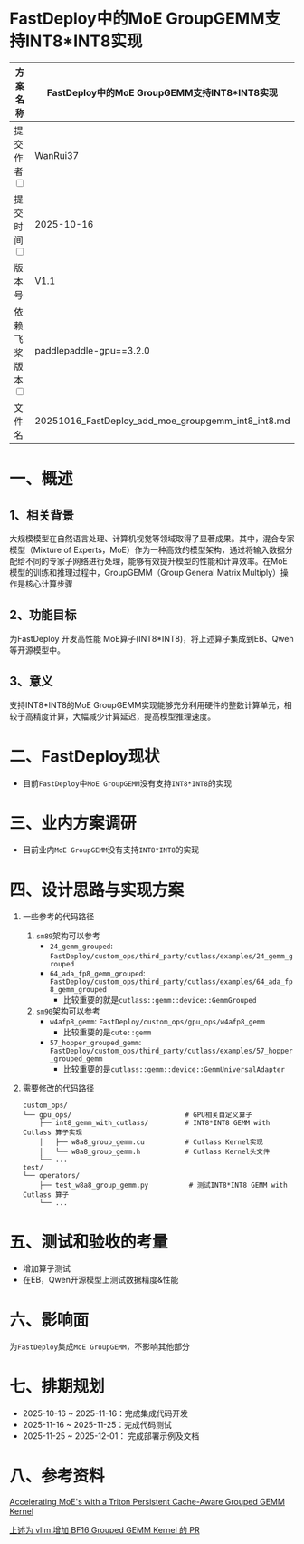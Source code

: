 # FastDeploy中的MoE GroupGEMM支持INT8*INT8实现

| 方案名称                         |  FastDeploy中的MoE GroupGEMM支持INT8*INT8实现  |
|----------------------------------------------------------|-------------------------------------------|
| 提交作者<input type="checkbox" class="rowselector hidden">   | WanRui37                             |
| 提交时间<input type="checkbox" class="rowselector hidden">   | 2025-10-16                              |
| 版本号                                                      | V1.1                                      |
| 依赖飞桨版本<input type="checkbox" class="rowselector hidden"> | paddlepaddle-gpu==3.2.0                     |
| 文件名                                                      | 20251016_FastDeploy_add_moe_groupgemm_int8_int8.md<br> |

# 一、概述
## 1、相关背景
大规模模型在自然语言处理、计算机视觉等领域取得了显著成果。其中，混合专家模型（Mixture of Experts，MoE）作为一种高效的模型架构，通过将输入数据分配给不同的专家子网络进行处理，能够有效提升模型的性能和计算效率。在MoE模型的训练和推理过程中，GroupGEMM（Group General Matrix Multiply）操作是核心计算步骤

## 2、功能目标
为FastDeploy 开发高性能 MoE算子(INT8*INT8)，将上述算子集成到EB、Qwen等开源模型中。

## 3、意义
支持INT8*INT8的MoE GroupGEMM实现能够充分利用硬件的整数计算单元，相较于高精度计算，大幅减少计算延迟，提高模型推理速度。

# 二、FastDeploy现状
- 目前`FastDeploy`中`MoE GroupGEMM`没有支持`INT8*INT8`的实现

# 三、业内方案调研
- 目前业内`MoE GroupGEMM`没有支持`INT8*INT8`的实现

# 四、设计思路与实现方案
1. 一些参考的代码路径
    1. `sm89`架构可以参考
        - `24_gemm_grouped`: `FastDeploy/custom_ops/third_party/cutlass/examples/24_gemm_grouped`
        - `64_ada_fp8_gemm_grouped`: `FastDeploy/custom_ops/third_party/cutlass/examples/64_ada_fp8_gemm_grouped`
            - 比较重要的就是`cutlass::gemm::device::GemmGrouped`
    1. `sm90`架构可以参考
        - `w4afp8_gemm`: `FastDeploy/custom_ops/gpu_ops/w4afp8_gemm`
            - 比较重要的是`cute::gemm`
        - `57_hopper_grouped_gemm`: `FastDeploy/custom_ops/third_party/cutlass/examples/57_hopper_grouped_gemm`
            - 比较重要的是`cutlass::gemm::device::GemmUniversalAdapter`

1. 需要修改的代码路径
    ```text
    custom_ops/
    └── gpu_ops/                            # GPU相关自定义算子
        ├── int8_gemm_with_cutlass/         # INT8*INT8 GEMM with Cutlass 算子实现
        │   ├── w8a8_group_gemm.cu          # Cutlass Kernel实现
        │   └── w8a8_group_gemm.h           # Cutlass Kernel头文件
        └── ...
    test/
    └── operators/
        ├── test_w8a8_group_gemm.py          # 测试INT8*INT8 GEMM with Cutlass 算子
        └── ...
    ```

# 五、测试和验收的考量
- 增加算子测试
- 在EB，Qwen开源模型上测试数据精度&性能

# 六、影响面
为`FastDeploy`集成`MoE GroupGEMM`，不影响其他部分

# 七、排期规划
* 2025-10-16 ~ 2025-11-16：完成集成代码开发
* 2025-11-16 ~ 2025-11-25：完成代码测试
* 2025-11-25 ~ 2025-12-01： 完成部署示例及文档

# 八、参考资料

[Accelerating MoE's with a Triton Persistent Cache-Aware Grouped GEMM Kernel](https://pytorch.org/blog/accelerating-moes-with-a-triton-persistent-cache-aware-grouped-gemm-kernel/)

[上述为 vllm 增加 BF16 Grouped GEMM Kernel 的 PR](https://github.com/vllm-project/vllm/pull/19443)
